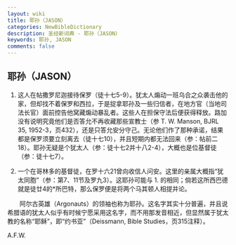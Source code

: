 ```yaml
---
layout: wiki
title: 耶孙（JASON）
categories: NewBibleDictionary
description: 圣经新词典 - 耶孙（JASON）
keywords: 耶孙, JASON
comments: false
---
```


## 耶孙（JASON）

1. 这人在帖撒罗尼迦接待保罗（徒十七5-9）。犹太人煽动一班乌合之众袭击他的家，但却找不着保罗和西拉，于是捉拿耶孙及一些归信者，在地方官（当地司法长官）面前控告他窝藏煽动暴乱者。这些人在担保守法后便获得释放。路加没有说明究竟他们是否答允不再收藏那些宣教士（参 T. W. Manson, BJRL 35, 1952-3，页432），还是只答允安分守己。无论他们作了那种承诺，结果都是保罗须要立刻离去（徒十七10），并且短期内都无法回来（参：帖前二18）。耶孙无疑是个犹太人（参：徒十七2并十八2-4），大概也是位基督徒（参：徒十七7）。

2. 一个在哥林多的基督徒，在罗十六21曾向收信人问安。这里的亲属大概指“犹太同胞”（参：第7、11节及罗九3）。这耶孙可能与 1. 的相同；倘若这所西巴德就是徒廿4的*所巴特，那么保罗便是将两个马其顿人相提并论。

　　阿尔古英雄（Argonauts）的领袖也称为耶孙。这名字其实十分普遍，并且说希腊语的犹太人似乎有时候宁愿采用这名字，而不用那发音相近，但显然属于犹太教的名称“耶稣”，即“约书亚”（Deissmann, Bible Studies，页315注释）。

A.F.W.








